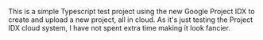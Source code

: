 This is a simple Typescript test project using the new Google Project IDX to create and upload a new project, all in cloud. As it's just testing the Project IDX cloud system, I have not spent extra time making it look fancier.